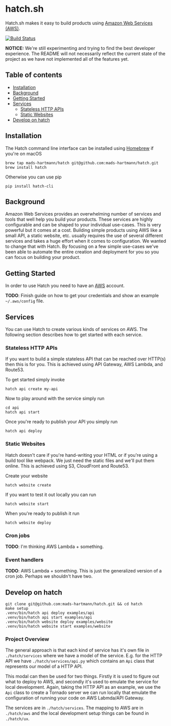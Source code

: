 # hatch.sh

Hatch.sh makes it easy to build products using [Amazon Web Services (AWS)][aws].

[![Build Status](https://travis-ci.org/mads-hartmann/hatch.svg?branch=master)](https://travis-ci.org/mads-hartmann/hatch)

**NOTICE:** We're still experimenting and trying to find the best developer
experience. The README will not necessarily reflect the current state of the
project as we have not implemented all of the features yet.

## Table of contents

* [Installation](#installation)
* [Background](#background)
* [Getting Started](#getting-started)
* [Services](#services)
  * [Stateless HTTP APIs](#stateless-http-apis)
  * [Static Websites](#static-websites)
* [Develop on hatch](#develop-on-hatch)

## Installation

The Hatch command line interface can be installed using [Homebrew][homebrew] if
you're on macOS

    brew tap mads-hartmann/hatch git@github.com:mads-hartmann/hatch.git
    brew install hatch

Otherwise you can use pip

    pip install hatch-cli

## Background

Amazon Web Services provides an overwhelming number of services and tools that
well help you build your products. These services are highly configurable and
can be shaped to your individual use-cases. This is very powerful but it comes
at a cost. Building simple products using AWS like a small API, a static
website, etc. usually requires the use of several different services and takes
a huge effort when it comes to configuration. We wanted to change that with
Hatch. By focusing on a few simple use-cases we've been able to automate the
entire creation and deployment for you so you can focus on building your
product.

## Getting Started

In order to use Hatch you need to have an [AWS][aws] account.

**TODO**: Finish guide on how to get your credentials and show an example
`~/.aws/config` file.

## Services

You can use Hatch to create various kinds of services on AWS. The following
section describes how to get started with each service.

### Stateless HTTP APIs

If you want to build a simple stateless API that can be reached over HTTP(s)
then this is for you. This is achieved using API Gateway, AWS Lambda, and
Route53.

To get started simply invoke

    hatch api create my-api

Now to play around with the service simply run

    cd api
    hatch api start

Once you're ready to publish your API you simply run

    hatch api deploy

### Static Websites

Hatch doesn't care if you're hand-writing your HTML or if you're using a build
tool like webpack. We just need the static files and we'll put them online. This
is achieved using S3, CloudFront and Route53.

Create your website

    hatch website create

If you want to test it out locally you can run

    hatch website start

When you're ready to publish it run

    hatch website deploy

### Cron jobs

**TODO**: I'm thinking AWS Lambda + something.

### Event handlers

**TODO**: AWS Lambda + something. This is just the generalized version of a cron job. Perhaps we shouldn't have two. 

## Develop on hatch

    git clone git@github.com:mads-hartmann/hatch.git && cd hatch
    make setup
    .venv/bin/hatch api deploy examples/api
    .venv/bin/hatch api start examples/api
    .venv/bin/hatch website deploy examples/website
    .venv/bin/hatch website start examples/website

### Project Overview

The general approach is that each kind of service has it's own file in
`./hatch/services` where we have a model of the service. E.g. for the HTTP
API we have `./hatch/services/api.py` which contains an `Api` class that
represents our model of a HTTP API.

This modal can then be used for two things. Firstly it is used to figure out
what to deploy to AWS, and secondly it's used to emulate the service for local
development. Again, taking the HTTP API as an example, we use the `Api` class
to create a Tornado server we can run locally that emulate the configuration of
running your code on AWS Labmda/API Gateway.

The services are in `./hatch/services`. The mapping to AWS are in
`./hatch/aws` and the local development setup things can be found in
`./hatch/ux`.

[aws]: https://aws.amazon.com/
[homebrew]: https://brew.sh

